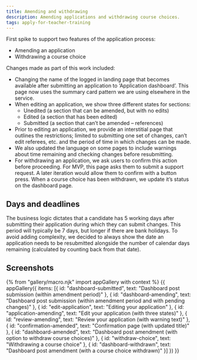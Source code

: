 ```yaml
---
title: Amending and withdrawing
description: Amending applications and withdrawing course choices.
tags: apply-for-teacher-training
---
```

First spike to support two features of the application process:

* Amending an application
* Withdrawing a course choice

Changes made as part of this work included:

* Changing the name of the logged in landing page that becomes available after submitting an application to ‘Application dashboard’. This page now uses the summary card pattern we are using elsewhere in the service.
* When editing an application, we show three different states for sections:
  * Unedited (a section that can be amended, but with no edits)
  * Edited (a section that has been edited)
  * Submitted (a section that can’t be amended – references)
* Prior to editing an application, we provide an interstitial page that outlines the restrictions; limited to submitting one set of changes, can’t edit referees, etc. and the period of time in which changes can be made.
* We also updated the language on some pages to include warnings about time remaining and checking changes before resubmitting.
* For withdrawing an application, we ask users to confirm this action before proceeding. For MVP, this page asks them to submit a support request. A later iteration would allow them to confirm with a button press. When a course choice has been withdrawn, we update it’s status on the dashboard page.

## Days and deadlines

The business logic dictates that a candidate has 5 working days after submitting their application during which they can submit changes. This period will typically be 7 days, but longer if there are bank holidays. To avoid adding complexity, we decided to always show the date an application needs to be resubmitted alongside the number of calendar days remaining (calculated by counting back from that date).

## Screenshots

{% from "gallery/macro.njk" import appGallery with context %}
{{ appGallery({
  items: [{
    id: "dashboard-submitted",
    text: "Dashboard post submission (within amendment period)"
  }, {
    id: "dashboard-amending",
    text: "Dashboard post submission (within amendment period and with pending changes)"
  }, {
    id: "edit-application",
    text: "Editing your application"
  }, {
    id: "application-amending",
    text: "Edit your application (with three states)"
  }, {
    id: "review-amending",
    text: "Review your application (with warning text)"
  }, {
    id: "confirmation-amended",
    text: "Confirmation page (with updated title)"
  }, {
    id: "dashboard-amended",
    text: "Dashboard post amendment (with option to withdraw course choices)"
  }, {
    id: "withdraw-choice",
    text: "Withdrawing a course choice"
  }, {
    id: "dashboard-withdrawn",
    text: "Dashboard post amendment (with a course choice withdrawn)"
  }]
}) }}
